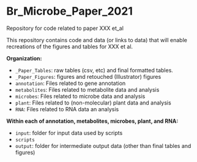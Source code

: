 # Br_Microbe_Paper_2021
Repository for code related to paper XXX et_al

This repository contains code and data (or links to data) that will enable recreations of the figures and tables for XXX et al.

__Organization:__

* `_Paper_Tables`: raw tables (csv, etc) and final formatted tables.
* `_Paper_Figures`: figures and retouched (Illustrator) figures
* `annotation`: Files related to gene annotation
* `metabolites`: Files related to metabolite data and analysis
* `microbes`: Files related to microbe data and analysis
* `plant`: Files related to (non-molecular) plant data and analysis
* `RNA`: Files related to RNA data an analysis

__Within each of annotation, metabolites, microbes, plant, and RNA:__

* `input`: folder for input data used by scripts
* `scripts`
* `output`: folder for intermediate output data (other than final tables and figures)
